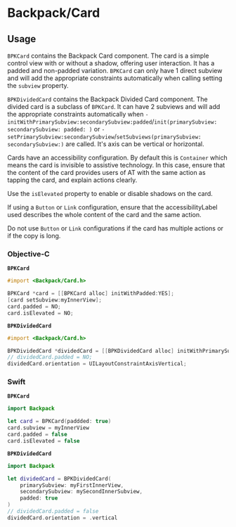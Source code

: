 # Backpack/Card

## Usage

`BPKCard` contains the Backpack Card component. The card is a simple control view with or without a shadow, offering user interaction. It has a padded and non-padded variation. `BPKCard` can only have 1 direct subview and will add the appropriate constraints automatically when calling setting the `subview` property.

`BPKDividedCard` contains the Backpack Divided Card component. The divided card is a subclass of `BPKCard`. It can have 2 subviews and will add the appropriate constraints automatically when `-initWithPrimarySubview:secondarySubview:padded`/`init(primarySubview: secondarySubview: padded: )` or `-setPrimarySubview:secondarySubview`/`setSubviews(primarySubview: secondarySubview:)` are called. It's axis can be vertical or horizontal.

Cards have an accessibility configuration. By default this is `Container` which means the card is invisible to assistive technology. In this case, ensure that the content of the card provides users of AT with the same action as tapping the card, and explain actions clearly.

Use the `isElevated` property to enable or disable shadows on the card.

If using a `Button` or `Link` configuration, ensure that the accessibilityLabel used describes the whole content of the card and the same action.

Do not use `Button` or `Link` configurations if the card has multiple actions or if the copy is long.

### Objective-C

**`BPKCard`**

```objective-c
#import <Backpack/Card.h>

BPKCard *card = [[BPKCard alloc] initWithPadded:YES];
[card setSubview:myInnerView];
card.padded = NO;
card.isElevated = NO;
```

**`BPKDividedCard`**

```objective-c
#import <Backpack/Card.h>

BPKDividedCard *dividedCard = [[BPKDividedCard alloc] initWithPrimarySubview:myFirstInnerView secondarySubview:mySecondInnerSubview padded:YES];
// dividedCard.padded = NO;
dividedCard.orientation = UILayoutConstraintAxisVertical;
```

### Swift

**`BPKCard`**

```swift
import Backpack

let card = BPKCard(paddded: true)
card.subview = myInnerView
card.padded = false
card.isElevated = false
```

**`BPKDividedCard`**

```swift
import Backpack

let dividedCard = BPKDividedCard(
    primarySubview: myFirstInnerView,
    secondarySubview: mySecondInnerSubview,
    padded: true
)
// dividedCard.padded = false
dividedCard.orientation = .vertical
```
